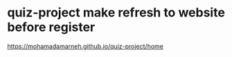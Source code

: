 # quiz-project make refresh to website before register 
https://mohamadamarneh.github.io/quiz-project/home
